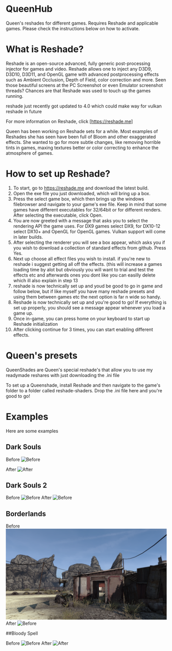# QueenHub
Queen's reshades for different games. Requires Reshade and applicable games.
Please check the instructions below on how to activate.


# What is Reshade?
Reshade is an open-source advanced, fully generic post-processing injector for games and video. Reshade allows one to inject any D3D9, D3D10, D3D11, and OpenGL game with advanced postprocessing effects such as Ambient Occlusion, Depth of Field, color correction and more. Seen those beautiful screens at the PC Screenshot or even Emulator screenshot threads? Chances are that Reshade was used to touch up the games running.

reshade just recently got updated to 4.0 which could make way for vulkan reshade in future

For more information on Reshade, click  [https://reshade.me]

Queen has been working on Reshade sets for a while. Most examples of Reshades she has seen have been full of Bloom and other exaggerated effects. She wanted to go for more subtle changes, like removing horrible tints in games, maxing textures better or color correcting to enhance the atmosphere of games.

# How to set up Reshade?

1. To start, go to https://reshade.me and download the latest build. 
2. Open the exe file you just downloaded, which will bring up a box.
3. Press the select game box, which then brings up the windows filebrowser and navigate to your game's exe file. Keep in mind that some games have different executables for 32/64bit or for different renders. After selecting the executable, click Open.
4. You are now greeted with a message that asks you to select the rendering API the game uses. For DX9 games select DX9, for DX10-12 select DX10+ and OpenGL for OpenGL games. Vulkan support will come in later builds.
5. After selecting the renderer you will see a box appear, which asks you if you wish to download a collection of standard effects from github. Press Yes.
6. Next up choose all effect files you wish to install. if you're new to reshade i suggest getting all off the effects. (this will increase a games loading time by alot but obviously you will want to trial and test the effects etc and afterwards ones you dont like you can easilly delete which ill also explain in step 13
7. reshade is now technically set up and youd be good to go in game and follow below, but if like myself you have many reshade presets and using them between games etc the next option is far n wide so handy. 
8. Reshade is now technically set up and you're good to go! If everything is set up properly, you should see a message appear whenever you load a game up.
9. Once in-game, you can press home on your keyboard to start up Reshade initialization
10. After clicking continue for 3 times, you can start enabling different effects.

# Queen's presets

QueenShades are Queen's special reshade's that allow you to use my readymade reshares with just downloading the .ini file 

To set up a Queenshade, install Reshade and then navigate to the game's folder to a folder called reshade-shaders. Drop the .ini file here and you're good to go!

# Examples 
Here are some examples 

## Dark Souls

Before
![Before](https://github.com/QueenShade/queenshade/blob/master/examples/darksouls/ds1.png "Before")

After
![After](https://github.com/QueenShade/queenshade/blob/master/examples/darksouls/ds2.png "After")

## Dark Souls 2
Before
![Before](https://github.com/QueenShade/queenshade/blob/master/examples/darksouls2/darksouls1.png "Before")
After
![Before](https://github.com/QueenShade/queenshade/blob/master/examples/darksouls2/darksouls2.png "Before")

## Borderlands
Before
![Before](https://github.com/QueenShade/queenshade/blob/master/examples/borderlands/bl1.png "Before")
After
![Before](https://github.com/QueenShade/queenshade/blob/master/examples/borderlands/bl2.png "Before")

##Bloody Spell

Before
![Before](https://github.com/QueenShade/queenshade/blob/master/examples/bloodyspell/bs1.png "Before")
After
![After](https://github.com/QueenShade/queenshade/blob/master/examples/bloodyspell/bs2.png "After")